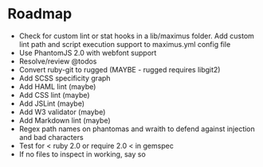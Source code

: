 # Roadmap

* Check for custom lint or stat hooks in a lib/maximus folder. Add custom lint path and script execution support to maximus.yml config file
* Use PhantomJS 2.0 with webfont support
* Resolve/review @todos
* Convert ruby-git to rugged (MAYBE - rugged requires libgit2)
* Add SCSS specificity graph
* Add HAML lint (maybe)
* Add CSS lint (maybe)
* Add JSLint (maybe)
* Add W3 validator (maybe)
* Add Markdown lint (maybe)
* Regex path names on phantomas and wraith to defend against injection and bad characters
* Test for < ruby 2.0 or require 2.0 < in gemspec
* If no files to inspect in working, say so
